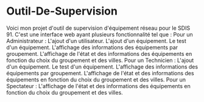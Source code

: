 ﻿# Outil-De-Supervision
 Voici mon projet d'outil de supervision d'équipement réseau pour le SDIS 91.
 C'est une interface web ayant plusieurs fonctionnalité tel que : 
    Pour un Administrateur :
        L'ajout d'un utilisateur.
        L'ajout d'un équipement.
        Le test d'un équipement.
        L'affichage des informations des équipements par groupement.
        L'affichage de l'état et des informations des équipements en fonction du choix du groupement et des villes.
    Pour un Technicien :
        L'ajout d'un équipement.
        Le test d'un équipement.
        L'affichage des informations des équipements par groupement.
        L'affichage de l'état et des informations des équipements en fonction du choix du groupement et des villes.
   Pour un Spectateur : 
        L'affichage de l'état et des informations des équipements en fonction du choix du groupement et des villes.

